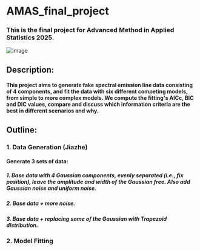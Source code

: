 # AMAS_final_project

### This is the final project for Advanced Method in Applied Statistics 2025.


![image](https://github.com/user-attachments/assets/19e45433-2720-4b0e-84cb-ae185fbf9f09)

## Description: 

#### This project aims to generate fake spectral emission line data consisting of 4 components, and fit the data with six different competing models, from simple to more complex models. We compute the fitting's AICc, BIC and DIC values, compare and discuss which information criteria are the best in different scenarios and why.

## Outline:

### 1. Data Generation (Jiazhe)

#### Generate 3 sets of data: 
##### 1. Base data with 4 Gaussian components, evenly separated (i.e., fix position), leave the amplitude and width of the Gaussian free. Also add Gaussian noise and uniform noise.
##### 2. Base data + more noise.
##### 3. Base data + replacing some of the Gaussian with Trapezoid distribution.

### 2. Model Fitting

#### 

